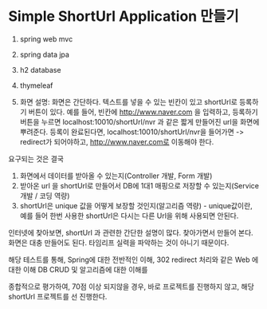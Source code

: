 # Simple ShortUrl Application 만들기

1. spring web mvc
2. spring data jpa 
3. h2 database
4. thymeleaf

1. 화면 설명: 화면은 간단하다. 텍스트를 넣을 수 있는 빈칸이 있고 shortUrl로 등록하기 버튼이 있다.
예를 들어,
빈칸에 http://www.naver.com 을 입력하고, 등록하기 버튼을 누르면 localhost:10010/shortUrl/nvr 과 같은 짧게 만들어진 url을 화면에 뿌려준다.
등록이 완료된다면, localhost:10010/shortUrl/nvr을 들어가면 -> redirect가 되어야하고, http://www.naver.com로 이동해야 한다.

요구되는 것은 결국
 1. 화면에서 데이터를 받아올 수 있는지(Controller 개발, Form 개발)
 2. 받아온 url 을 shortUrl로 만들어서 DB에 1대1 매핑으로 저장할 수 있는지(Service 개발 / 코딩 역량)
 3. shortUrl은 unique 값을 어떻게 보장할 것인지(알고리즘 역량) - unique값이란, 예를 들어 한번 사용한 shortUrl은 다시는 다른 Url을 위해 사용되면 안된다.

인터넷에 찾아보면, shortUrl 과 관련한 간단한 설명이  많다. 찾아가면서 만들어 본다.
화면은 대충 만들어도 된다. 타임리프 실력을 파악하는 것이 아니기 때문이다.

해당 테스트를 통해,
Spring에 대한 전반적인 이해,
302 redirect 처리와 같은 Web 에 대한 이해
DB CRUD 및 알고리즘에 대한 이해를 

종합적으로 평가하여,
70점 이상 되지않을 경우, 바로 프로젝트를 진행하지 않고,
해당 shortUrl 프로젝트를 선 진행한다.
